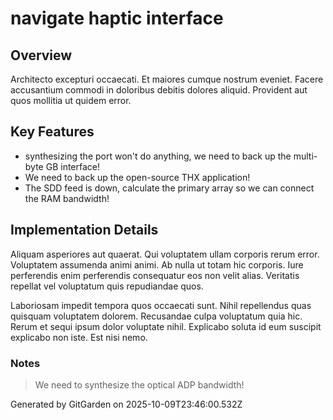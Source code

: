 # navigate haptic interface

## Overview
Architecto excepturi occaecati. Et maiores cumque nostrum eveniet. Facere accusantium commodi in doloribus debitis dolores aliquid. Provident aut quos mollitia ut quidem error.

## Key Features
- synthesizing the port won't do anything, we need to back up the multi-byte GB interface!
- We need to back up the open-source THX application!
- The SDD feed is down, calculate the primary array so we can connect the RAM bandwidth!

## Implementation Details
Aliquam asperiores aut quaerat. Qui voluptatem ullam corporis rerum error. Voluptatem assumenda animi animi. Ab nulla ut totam hic corporis. Iure perferendis enim perferendis consequatur eos non velit alias. Veritatis repellat vel voluptatum quis repudiandae quos.
 Laboriosam impedit tempora quos occaecati sunt. Nihil repellendus quas quisquam voluptatem dolorem. Recusandae culpa voluptatum quia hic. Rerum et sequi ipsum dolor voluptate nihil. Explicabo soluta id eum suscipit explicabo non iste. Est nisi nemo.

### Notes
> We need to synthesize the optical ADP bandwidth!

Generated by GitGarden on 2025-10-09T23:46:00.532Z